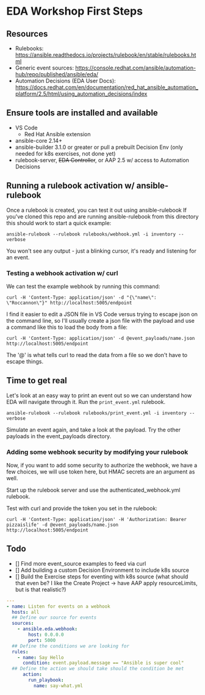 # EDA Workshop First Steps 

## Resources
  
  - Rulebooks: https://ansible.readthedocs.io/projects/rulebook/en/stable/rulebooks.html
  - Generic event sources: https://console.redhat.com/ansible/automation-hub/repo/published/ansible/eda/
  - Automation Decisions (EDA User Docs): https://docs.redhat.com/en/documentation/red_hat_ansible_automation_platform/2.5/html/using_automation_decisions/index

## Ensure tools are installed and available 
  - VS Code 
    - Red Hat Ansible extension 
  - ansible-core 2.14+ 
  - ansible-builder 3.1.0 or greater or pull a prebuilt Decision Env (only needed for k8s exercises, not done yet)
  - rulebook-server, ~~EDA Controller~~, or AAP 2.5 w/ access to Automation Decisions 


## Running a rulebook activation w/ ansible-rulebook 

Once a rulebook is created, you can test it out using ansible-rulebook
If you've cloned this repo and are running ansible-rulebook from this directory
this should work to start a quick example: 

`ansible-rulebook --rulebook rulebooks/webhook.yml -i inventory --verbose`

You won't see any output - just a blinking cursor, it's ready and listening for an event.

### Testing a webhook activation w/ curl 

We can test the example webhook by running this command:

`curl -H 'Content-Type: application/json' -d "{\"name\": \"Roccannon\"}" http://localhost:5005/endpoint`

I find it easier to edit a JSON file in VS Code versus trying to escape json on the command line, 
so I'll usually create a json file with the payload and use a command like this to load the body 
from a file:

`curl -H 'Content-Type: application/json' -d @event_payloads/name.json http://localhost:5005/endpoint`

The '@' is what tells curl to read the data from a file so we don't have to escape things.

## Time to get real 
Let's look at an easy way to print an event out so we can understand how EDA will navigate through it.  Run the `print_event.yml` rulebook.  

`ansible-rulebook --rulebook rulebooks/print_event.yml -i inventory --verbose`

Simulate an event again, and take a look at the payload.  Try the other payloads in the 
event_payloads directory.

### Adding some webhook security by modifying your rulebook 

Now, if you want to add some security to authorize the webhook, we have a few choices,
we will use token here, but HMAC secrets are an argument as well.

Start up the rulebook server and use the authenticated_webhook.yml rulebook.  

Test with curl and provide the token you set in the rulebook: 

`curl -H 'Content-Type: application/json' -H 'Authorization: Bearer pizzaislife' -d @event_payloads/name.json http://localhost:5005/endpoint`

## Todo
- [] Find more event_source examples to feed via curl 
- [] Add building a custom Decision Environment to include k8s source 
- [] Build the Exercise steps for eventing with k8s source (what should that even be?  I like the Create Project -> have AAP apply resourceLimits, but is that realistic?)








```yaml
---
- name: Listen for events on a webhook
  hosts: all
  ## Define our source for events
  sources:
    - ansible.eda.webhook:
        host: 0.0.0.0
        port: 5000
  ## Define the conditions we are looking for
  rules:
    - name: Say Hello
      condition: event.payload.message == "Ansible is super cool"
  ## Define the action we should take should the condition be met
      action:
        run_playbook:
          name: say-what.yml
```

